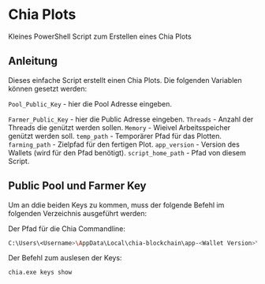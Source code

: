 # Chia Plots
Kleines PowerShell Script zum Erstellen eines Chia Plots

## Anleitung
Dieses einfache Script erstellt einen Chia Plots. Die folgenden Variablen können gesetzt werden:

`Pool_Public_Key` - hier die Pool Adresse eingeben.

`Farmer_Public_Key` - hier die Public Adresse eingeben.
`Threads` - Anzahl der Threads die genützt werden sollen.
`Memory` - Wieivel Arbeitsspeicher genützt werden soll.
`temp_path` - Temporärer Pfad für das Plotten.
`farming_path` - Zielpfad für den fertigen Plot.
`app_version` - Version des Wallets (wird für den Pfad benötigt).
`script_home_path` - Pfad von diesem Script.

## Public Pool und Farmer Key
Um an ddie beiden Keys zu kommen, muss der folgende Befehl im folgenden Verzeichnis ausgeführt werden:

Der Pfad für die Chia Commandline:
```sh
C:\Users\<Username>\AppData\Local\chia-blockchain\app-<Wallet Version>\resources\app.asar.unpacked\daemon
```

Der Befehl zum auslesen der Keys:
```sh
chia.exe keys show
```